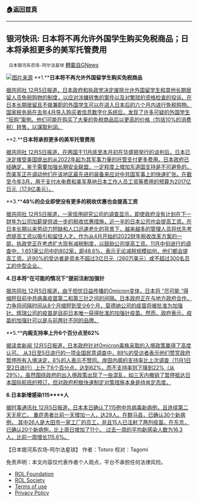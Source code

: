 ###  [:house:返回首頁](https://github.com/ourhimalayas/txt)
---


## 银河快讯: 日本将不再允许外国学生购买免税商品；日本将承担更多的美军托管费用
` 日本银河系农场-阿尔法星球` [轉載自GNews](https://gnews.org/zh-hans/1740311/)

![](https://assets.gnews.org/wp-content/uploads/2021/12/图片1-52.png)[图片来源](http://www.cunman.com/)
**1.****日本将不再允许外国留学生购买免税商品**

[据共同社 12月5日报道，日本政府和执政党决定废除允许外国留学生和其他长期居留人员免税购物的制度，以应对涉嫌转售的案件以及对繁琐的资格检查的投诉。在日本长期居留且不做兼职的外国学生可以在进入日本后的六个月内进行免税购物。国家税务局在去年4月导入购买者信息数字化系统后，发现了许多可疑的外国学生 “狂购”案例。他们可能在购买了大量的免税商品后以更高的价格（包括10%的消费税）转售，以谋取利润。](https://english.kyodonews.net/news/2021/12/017dacb3d008-japan-will-no-longer-allow-foreign-students-to-buy-duty-free-goods.html)

**2.****日本将承担更多的美军托管费用**

[据共同社 12月5日报道，在两国于11月底至本月初在华盛顿举行的谈判后，日本已决定接受美国提出的从2022年起为其军事力量的托管支付更多费用。日本政府已经确定，鉴于需要加强长期安全联盟，一定程度上增加东道国支持是不可避免的，而美军正在调动他们在该地区最先进的装备来应对中共国军事上的快速扩张。在截至今年3月，用于支付水电费和美军基地日本工作人员工资等费用的预算为2017亿日元（17.9亿美元）。](https://english.kyodonews.net/news/2021/12/809e7b850293-urgent-japan-to-shoulder-more-cost-of-hosting-us-military-forces.html)

**3.****48%的企业即使没有更多的税收优惠也会提高工资**

[据共同社 12月5日报道，一家信用研究公司的调查显示，即使政府没有计划在下一财年为公司加薪提供进一步的税收优惠措施，近一半的日本公司也会提高工资。在日本长期以来劳动力短缺和人口迅速老化的背景下，越来越多的管理人员将优先考虑提高工资以吸引和留住人才。作为从4月开始的2022财年税收改革方案的一部，执政党正在考虑扩大现有减税制度，以鼓励公司提高工资。11月中旬进行的调查中，1,651家公司中的802家，即48.6%，表示无论减税规模如何，他们都会提高工资。近90%的受访者是资本不超过3亿日元（260万美元）或不超过300名员工的中型企业。](https://english.kyodonews.net/news/2021/12/7733a4b4420e-48-of-firms-to-raise-wages-even-without-more-tax-incentives-survey.html)

**4.日本将“在可能的情况下”提前注射加强针**

[据共同社 12月5日报道，由于担忧日益传播的Omicron变体，日本将 “尽可能 “得缩短目前中共病毒疫苗第二和第三针之间的间隔。日本政府正在与地方政府合作，力争将间隔时间从8个月缩短到至少6个月，莫德纳公司的疫苗将被批准为加强针。辉瑞公司的疫苗是目前日本唯一获得批准的加强针疫苗。然而，政府表示，疫苗的加强针可以是与前两针不同的品牌。](https://english.kyodonews.net/news/2021/12/126650dc1f14-japan-to-bring-forward-covid-booster-shots-wherever-possible.html)

**5.****内阁支持率上升6个百分点至62%**

[据读卖新闻 12月5日报道，日本政府针对Omicron毒株采取的入境政策赢得了高度认可。 从3日至5日进行的一项全国民意调查中，89%的受访者表示他们赞赏政府暂停所有入境决定，8%的人表示不赞同。岸田内阁的支持率比上次调查（11月1日至2日进行）上升了6个百分点，达到62%，而不支持率则下降到22%（从29%）。虽然围绕政府的出入境政策出现了一些混乱，如三天内撤销了暂停抵达日本国际航班的预订，但对政府积极快速制定对策措施本身是持肯定态度。](https://news.yahoo.co.jp/articles/15f75492152bd7af1dc0a70f338e985545d34c19)

**6.****日本新增感染1****15****人**

[据时事通讯社 12月5日报道，日本本日确认了115例中共病毒新病例，且连续第二天无死亡。 重症患者比前一天增加一人，达29人。在群马县，已确认30个新病例， 其中26人是大田市一家工厂的员工，并且15人已注射了两剂疫苗。在东京，已确认20个新病例，比上周日增加了11个。 过去一周的平均新感染人数为16.3人，比前一周增长115.6%。](https://news.yahoo.co.jp/articles/164f68671b2fafcfe3e130ce961878730d43071f)

【日本银河系农场-阿尔法星球】
作者：Totoro
校对：Tagomi

 

免责声明：本文内容仅代表作者个人观点，平台不承担任何法律风险。

- [ROL Foundation](https://rolfoundation.org/)
- [ROL Society](https://rolsociety.org/)
- [Terms of use](https://gnews.org/terms-of-use-3/)
- [Privacy Policy](https://gnews.org/privacy-policy/)
